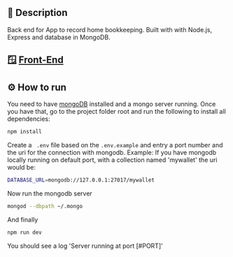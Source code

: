 ## :notebook_with_decorative_cover: Description

Back end for App to record home bookkeeping. Built with with Node.js, Express and database in MongoDB.

## :window: [Front-End](https://github.com/thi-coutinho/projeto14-mywallet-front)

## :gear: How to run
You need to have [mongoDB](https://www.mongodb.com/docs/manual/installation/) installed and a mongo server running. Once you have that, go to the project folder root and run the following to install all dependencies:
```bash
npm install
```
Create a ``` .env``` file based on the ```.env.example``` and entry a port number and the uri for the connection with mongodb. Example: If you have mongodb locally running on default port, with a collection named 'mywallet' the uri would be: 

```bash
DATABASE_URL=mongodb://127.0.0.1:27017/mywallet
```
Now run the mongodb server
```bash
mongod --dbpath ~/.mongo
```
And finally
```bash
npm run dev
```
You should see a log 'Server running at port [#PORT]'
